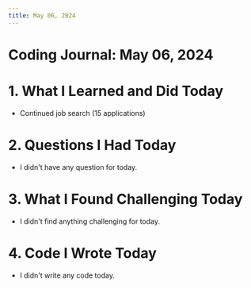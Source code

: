 ```yaml
---
title: May 06, 2024
---
```


# Coding Journal: May 06, 2024

# 1. What I Learned and Did Today
- Continued job search (15 applications)

# 2. Questions I Had Today
- I didn't have any question for today.

# 3. What I Found Challenging Today
- I didn't find anything challenging for today.

# 4. Code I Wrote Today
- I didn't write any code today.